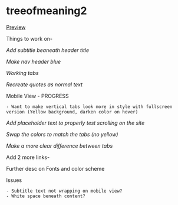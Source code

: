 # treeofmeaning2

[Preview](https://adam-lowe.github.io/treeofmeaning2/)

Things to work on-

*Add subtitle beaneath header title*

*Make nav header blue*

*Working tabs* 

*Recreate quotes as normal text*

Mobile View - PROGRESS

    - Want to make vertical tabs look more in style with fullscreen version (Yellow background, darken color on hover)

*Add placeholder text to properly test scrolling on the site*

*Swap the colors to match the tabs (no yellow)*

*Make a more clear difference between tabs*

Add 2 more links-

Further desc on Fonts and color scheme

Issues 

    - Subtitle text not wrapping on mobile view?
    - White space beneath content?
